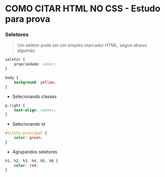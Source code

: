 # COMO CITAR HTML NO CSS - Estudo para prova

### Seletores
> Um seletor pode ser um simples marcador HTML, segue abaixo algumas:
```css
seletor {
    propriedade: valor;
}

body {
    background: yellow;
}
```

- Selecionando classes
```css
p.right {
    text-align: center;
}
```

- Selecionando id
```css
#titulo-principal {
    color: green;
}
```

- Agrupandos seletores
```css
h1, h2, h3, h4, h5, h6 {
    color: red;
}
```
